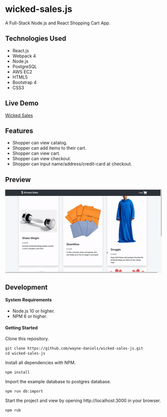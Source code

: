 # wicked-sales.js
A Full-Stack Node.js and React Shopping Cart App.

## Technologies Used
- React.js
- Webpack 4
- Node.js
- PostgreSQL
- AWS EC2
- HTML5
- Bootstrap 4
- CSS3

## Live Demo

[Wicked Sales](https://wicked-sales.waynedaniels.net/ "Wicked Sales")

## Features

- Shopper can view catalog.
- Shopper can add items to their cart.
- Shopper can view cart.
- Shopper can view checkout.
- Shopper can input name/address/credit-card at checkout.

## Preview
![Wicked Sales Preview](assets/wicked-sales-demo.gif "Wicked Sales Preview")

## Development

#### System Requirements
- Node.js 10 or higher.
- NPM 6 or higher.

#### Getting Started

Clone this repository.
``` shell
git clone https://github.com/wayne-daniels/wicked-sales-js.git
cd wicked-sales-js
```

Install all dependencies with NPM.
```shell
npm install
```

Import the example database to postgres database.
```shell
npm run db:import
```

Start the project and view by opening http://localhost:3000 in your browser.
```shell
npm rub
```

